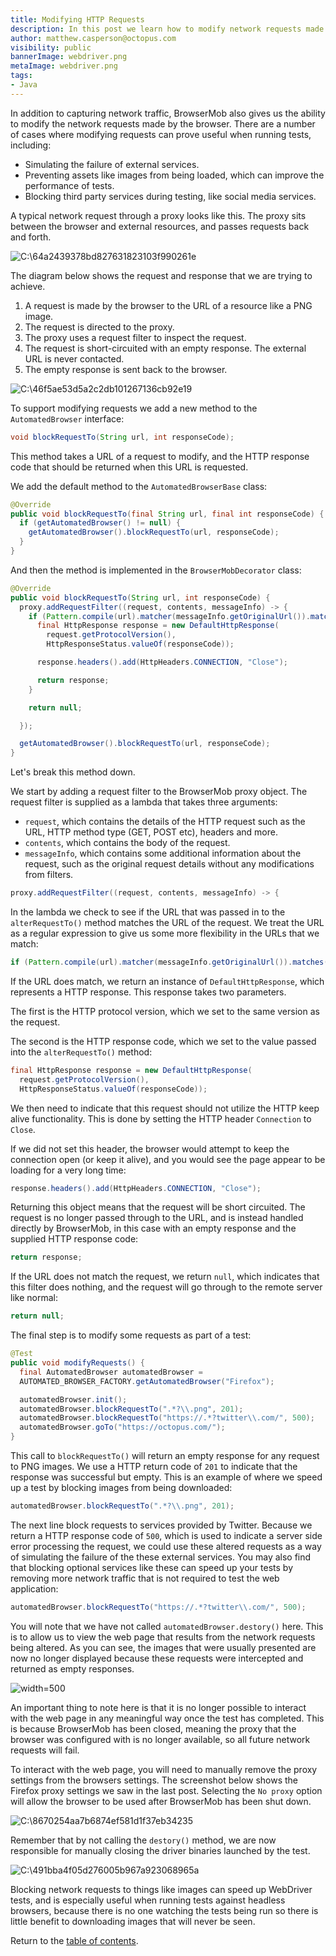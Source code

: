 ```yaml
---
title: Modifying HTTP Requests
description: In this post we learn how to modify network requests made through BrowserStack.
author: matthew.casperson@octopus.com
visibility: public
bannerImage: webdriver.png
metaImage: webdriver.png
tags:
- Java
---
```


In addition to capturing network traffic, BrowserMob also gives us the ability to modify the network requests made by the browser. There are a number of cases where modifying requests can prove useful when running tests, including:

- Simulating the failure of external services.
- Preventing assets like images from being loaded, which can improve the performance of tests.
- Blocking third party services during testing, like social media services.

A typical network request through a proxy looks like this. The proxy sits between the browser and external resources, and passes requests back and forth.

![C:\\64a2439378bd827631823103f990261e](image1.png "width=500")

The diagram below shows the request and response that we are trying to achieve.

1.  A request is made by the browser to the URL of a resource like a PNG image.
2.  The request is directed to the proxy.
3.  The proxy uses a request filter to inspect the request.
4.  The request is short-circuited with an empty response. The external URL is never contacted.
5.  The empty response is sent back to the browser.

![C:\\46f5ae53d5a2c2db101267136cb92e19](image2.png "width=500")

To support modifying requests we add a new method to the `AutomatedBrowser` interface:

```java
void blockRequestTo(String url, int responseCode);
```

This method takes a URL of a request to modify, and the HTTP response code that should be returned when this URL is requested.

We add the default method to the `AutomatedBrowserBase` class:

```java
@Override
public void blockRequestTo(final String url, final int responseCode) {
  if (getAutomatedBrowser() != null) {
    getAutomatedBrowser().blockRequestTo(url, responseCode);
  }
}
```

And then the method is implemented in the `BrowserMobDecorator` class:

```java
@Override
public void blockRequestTo(String url, int responseCode) {
  proxy.addRequestFilter((request, contents, messageInfo) -> {
    if (Pattern.compile(url).matcher(messageInfo.getOriginalUrl()).matches()) {
      final HttpResponse response = new DefaultHttpResponse(
        request.getProtocolVersion(),
        HttpResponseStatus.valueOf(responseCode));

      response.headers().add(HttpHeaders.CONNECTION, "Close");

      return response;
    }

    return null;

  });

  getAutomatedBrowser().blockRequestTo(url, responseCode);
}
```

Let's break this method down.

We start by adding a request filter to the BrowserMob proxy object. The request filter is supplied as a lambda that takes three arguments:

- `request`, which contains the details of the HTTP request such as the URL, HTTP method type (GET, POST etc), headers and more.
- `contents`, which contains the body of the request.
- `messageInfo`, which contains some additional information about the request, such as the original request details without any modifications from filters.

```java
proxy.addRequestFilter((request, contents, messageInfo) -> {
```

In the lambda we check to see if the URL that was passed in to the `alterRequestTo()` method matches the URL of the request. We treat the URL as a regular expression to give us some more flexibility in the URLs that we match:

```java
if (Pattern.compile(url).matcher(messageInfo.getOriginalUrl()).matches()) {
```

If the URL does match, we return an instance of `DefaultHttpResponse`, which represents a HTTP response. This response takes two parameters.

The first is the HTTP protocol version, which we set to the same version as the request.

The second is the HTTP response code, which we set to the value passed into the `alterRequestTo()` method:

```java
final HttpResponse response = new DefaultHttpResponse(
  request.getProtocolVersion(),
  HttpResponseStatus.valueOf(responseCode));
```

We then need to indicate that this request should not utilize the HTTP keep alive functionality. This is done by setting the HTTP header `Connection` to `Close`.

If we did not set this header, the browser would attempt to keep the connection open (or keep it alive), and you would see the page appear to be loading for a very long time:

```java
response.headers().add(HttpHeaders.CONNECTION, "Close");
```

Returning this object means that the request will be short circuited. The request is no longer passed through to the URL, and is instead handled directly by BrowserMob, in this case with an empty response and the supplied HTTP response code:

```java
return response;
```

If the URL does not match the request, we return `null`, which indicates that this filter does nothing, and the request will go through to the remote server like normal:

```java
return null;
```

The final step is to modify some requests as part of a test:

```java
@Test
public void modifyRequests() {
  final AutomatedBrowser automatedBrowser =
  AUTOMATED_BROWSER_FACTORY.getAutomatedBrowser("Firefox");

  automatedBrowser.init();
  automatedBrowser.blockRequestTo(".*?\\.png", 201);
  automatedBrowser.blockRequestTo("https://.*?twitter\\.com/", 500);
  automatedBrowser.goTo("https://octopus.com/");
}
```

This call to `blockRequestTo()` will return an empty response for any request to PNG images. We use a HTTP return code of `201` to indicate that the response was successful but empty. This is an example of where we speed up a test by blocking images from being downloaded:

```java
automatedBrowser.blockRequestTo(".*?\\.png", 201);
```

The next line block requests to services provided by Twitter. Because we return a HTTP response code of `500`, which is used to indicate a server side error processing the request, we could use these altered requests as a way of simulating the failure of the these external services. You may also find that blocking optional services like these can speed up your tests by removing more network traffic that is not required to test the web application:

```java
automatedBrowser.blockRequestTo("https://.*?twitter\\.com/", 500);
```

You will note that we have not called `automatedBrowser.destory()` here. This is to allow us to view the web page that results from the network requests being altered. As you can see, the images that were usually presented are now no longer displayed because these requests were intercepted and returned as empty responses.

![](image3.png "width=500")

An important thing to note here is that it is no longer possible to interact with the web page in any meaningful way once the test has completed. This is because BrowserMob has been closed, meaning the proxy that the browser was configured with is no longer available, so all future network requests will fail.

To interact with the web page, you will need to manually remove the proxy settings from the browsers settings. The screenshot below shows the Firefox proxy settings we saw in the last post. Selecting the `No proxy` option will allow the browser to be used after BrowserMob has been shut down.

![C:\\8670254aa7b6874ef581d1f37eb34235](image4.png "width=500")

Remember that by not calling the `destory()` method, we are now responsible for manually closing the driver binaries launched by the test.

![C:\\491bba4f05d276005b967a923068965a](image5.png "width=500")

Blocking network requests to things like images can speed up WebDriver tests, and is especially useful when running tests against headless browsers, because there is no one watching the tests being run so there is little benefit to downloading images that will never be seen.

Return to the [table of contents](../0-toc/webdriver-toc.md).
